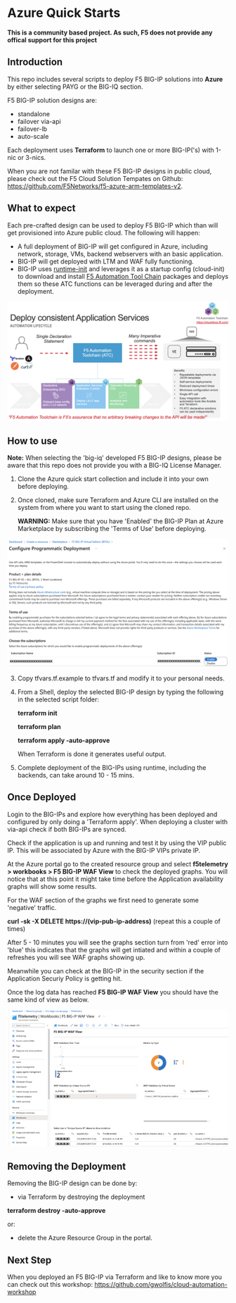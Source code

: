 # Azure Quick Starts

**This is a community based project. As such, F5 does not provide any offical support for this project**

## Introduction
This repo includes several scripts to deploy F5 BIG-IP solutions into **Azure** by either selecting PAYG or the BIG-IQ section. 

F5 BIG-IP solution designs are:
- standalone
- failover via-api
- failover-lb
- auto-scale

Each deployment uses **Terraform** to launch one or more BIG-IP('s) with 1-nic or 3-nics.

When you are not familar with these F5 BIG-IP designs in public cloud, please check out the F5 Cloud Solution Tempates on Github: https://github.com/F5Networks/f5-azure-arm-templates-v2.

## What to expect

Each pre-crafted design can be used to deploy F5 BIG-IP which than will get provisioned into Azure public cloud.
The following will happen:

* A full deployment of BIG-IP will get configured in Azure, including network, storage, VMs, backend webservers with an basic application.
* BIG-IP will get deployed with LTM and WAF fully functioning.
* BIG-IP uses [runtime-init](https://github.com/F5Networks/f5-bigip-runtime-init) and leverages it as a startup config (cloud-init) to download and install [F5 Automation Tool Chain](https://clouddocs.f5.com/) packages and deploys them so these ATC functions can be leveraged during and after the deployment.

![](png/f5atc.png)

## How to use


**Note:**
When selecting the 'big-iq' developed F5 BIG-IP designs, please be aware that this repo does not provide you with a BIG-IQ License Manager.


1. Clone the Azure quick start collection and include it into your own before deploying.

2. Once cloned, make sure Terraform and Azure CLI are installed on the system from where you want to start   using the cloned repo.

 
     **WARNING:**
     Make sure that you have 'Enabled' the BIG-IP Plan at Azure Marketplace by subscribing the 'Terms of Use' before deploying.
  
  ![](png/subscribe.png)

3. Copy tfvars.tf.example to tfvars.tf and modify it to your personal needs.

4. From a Shell, deploy the selected BIG-IP design by typing the following in the selected script folder:

   **terraform init**

   **terraform plan**

   **terraform apply -auto-approve**

   When Terraform is done it generates useful output.

5. Complete deployment of the BIG-IPs using runtime, including the backends, can take around 10 - 15 mins.

## Once Deployed
Login to the BIG-IPs and explore how everything has been deployed and configured by only doing a 'Terraform apply'. When deploying a cluster with via-api check if both BIG-IPs are synced.

Check if the application is up and running and test it by using the VIP public IP. This will be associated by Azure with the BIG-IP VIPs private IP. 

At the Azure portal go to the created resource group and select **f5telemetry > workbooks > F5 BIG-IP WAF View** to check the deployed graphs. You will notice that at this point it might take time before the Application availability graphs will show some results.

For the WAF section of the graphs we first need to generate some 'negative' traffic.

**curl -sk -X DELETE https://(vip-pub-ip-address)** (repeat this a couple of times)

After 5 - 10 minutes you will see the graphs section turn from 'red' error into 'blue' this indicates that the graphs will get intiated and within a couple of refreshes you will see WAF graphs showing up.

Meanwhile you can check at the BIG-IP in the security section if the Application Securiy Policy is getting hit.

Once the log data has reached **F5 BIG-IP WAF View** you should have the same kind of view as below.

 ![](png/workbook.png)

 ## Removing the Deployment

 Removing the BIG-IP design can be done by:
 - via Terraform by destroying the deployment

 **terraform destroy -auto-approve**

 or:
 - delete the Azure Resource Group in the portal.

 ## Next Step
 When you deployed an F5 BIG-IP via Terraform and like to know more you can check out this workshop: https://github.com/gwolfis/cloud-automation-workshop
 
